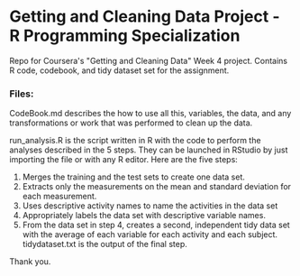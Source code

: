 # Getting and Cleaning Data Project - R Programming Specialization

Repo for Coursera's "Getting and Cleaning Data" Week 4 project. Contains R code, codebook, and tidy dataset set for the assignment.

### Files: 
CodeBook.md describes the how to use all this, variables, the data, and any transformations or work that was performed to clean up the data.

run_analysis.R is the script written in R with the code to perform the analyses described in the 5 steps. They can be launched in RStudio by just importing the file or with any R editor. Here are the five steps:

1. Merges the training and the test sets to create one data set.
2. Extracts only the measurements on the mean and standard deviation for each measurement.
3. Uses descriptive activity names to name the activities in the data set
4. Appropriately labels the data set with descriptive variable names.
5. From the data set in step 4, creates a second, independent tidy data set with the average of each variable for each activity and each subject.
tidydataset.txt is the output of the final step.

Thank you.
